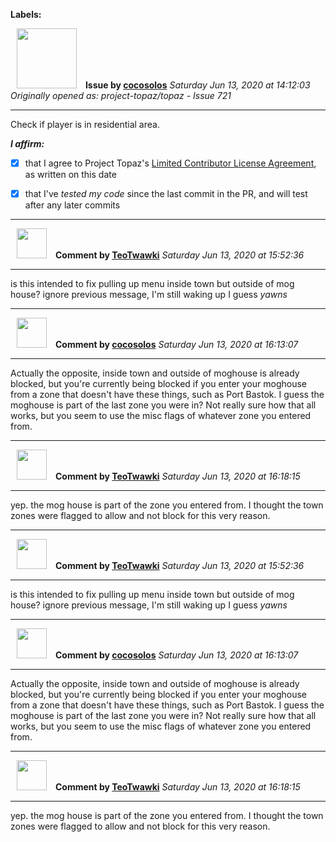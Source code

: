 **Labels:**



<a href="https://github.com/cocosolos"><img src="https://avatars2.githubusercontent.com/u/2593549?v=4" width="96" height="96" hspace="10"></img></a> **Issue by [cocosolos](https://github.com/cocosolos)**
_Saturday Jun 13, 2020 at 14:12:03_
_Originally opened as: project-topaz/topaz - Issue 721_

----

Check if player is in residential area.

<!-- place 'x' mark between square [] brackets to affirm: -->
**_I affirm:_**
- [x] that I agree to Project Topaz's [Limited Contributor License Agreement](http://project-topaz.com/blob/release/CONTRIBUTOR_AGREEMENT.md), as written on this date
- [x] that I've _tested my code_ since the last commit in the PR, and will test after any later commits




----
<a href="https://github.com/TeoTwawki"><img src="https://avatars0.githubusercontent.com/u/6871475?v=4" width="48" height="48" hspace="10"></img></a> **Comment by [TeoTwawki](https://github.com/TeoTwawki)**
_Saturday Jun 13, 2020 at 15:52:36_

----

is this intended to fix pulling up menu inside town but outside of mog house? ignore previous message, I'm still waking up I guess *yawns*


----
<a href="https://github.com/cocosolos"><img src="https://avatars2.githubusercontent.com/u/2593549?v=4" width="48" height="48" hspace="10"></img></a> **Comment by [cocosolos](https://github.com/cocosolos)**
_Saturday Jun 13, 2020 at 16:13:07_

----

Actually the opposite, inside town and outside of moghouse is already blocked, but you're currently being blocked if you enter your moghouse from a zone that doesn't have these things, such as Port Bastok. I guess the moghouse is part of the last zone you were in? Not really sure how that all works, but you seem to use the misc flags of whatever zone you entered from.


----
<a href="https://github.com/TeoTwawki"><img src="https://avatars0.githubusercontent.com/u/6871475?v=4" width="48" height="48" hspace="10"></img></a> **Comment by [TeoTwawki](https://github.com/TeoTwawki)**
_Saturday Jun 13, 2020 at 16:18:15_

----

yep. the mog house is part of the zone you entered from. I thought the town zones were flagged to allow and not block for this very reason.


----
<a href="https://github.com/TeoTwawki"><img src="https://avatars0.githubusercontent.com/u/6871475?v=4" width="48" height="48" hspace="10"></img></a> **Comment by [TeoTwawki](https://github.com/TeoTwawki)**
_Saturday Jun 13, 2020 at 15:52:36_

----

is this intended to fix pulling up menu inside town but outside of mog house? ignore previous message, I'm still waking up I guess *yawns*


----
<a href="https://github.com/cocosolos"><img src="https://avatars2.githubusercontent.com/u/2593549?v=4" width="48" height="48" hspace="10"></img></a> **Comment by [cocosolos](https://github.com/cocosolos)**
_Saturday Jun 13, 2020 at 16:13:07_

----

Actually the opposite, inside town and outside of moghouse is already blocked, but you're currently being blocked if you enter your moghouse from a zone that doesn't have these things, such as Port Bastok. I guess the moghouse is part of the last zone you were in? Not really sure how that all works, but you seem to use the misc flags of whatever zone you entered from.


----
<a href="https://github.com/TeoTwawki"><img src="https://avatars0.githubusercontent.com/u/6871475?v=4" width="48" height="48" hspace="10"></img></a> **Comment by [TeoTwawki](https://github.com/TeoTwawki)**
_Saturday Jun 13, 2020 at 16:18:15_

----

yep. the mog house is part of the zone you entered from. I thought the town zones were flagged to allow and not block for this very reason.
